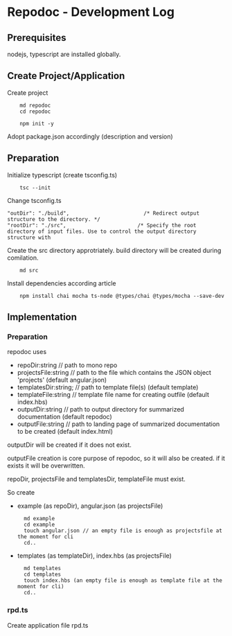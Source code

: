 # Repodoc - Development Log

## Prerequisites

nodejs, typescript are installed globally.

## Create Project/Application

Create project

        md repodoc
        cd repodoc

        npm init -y

Adopt package.json accordingly (description and version)

## Preparation

Initialize typescript (create tsconfig.ts)

        tsc --init

Change tsconfig.ts

    "outDir": "./build",                        /* Redirect output structure to the directory. */
    "rootDir": "./src",                       /* Specify the root directory of input files. Use to control the output directory structure with

Create the src directory approtriately. build directory will be created during comilation. 

        md src

Install dependencies according article

        npm install chai mocha ts-node @types/chai @types/mocha --save-dev





## Implementation

### Preparation

repodoc uses

- repoDir:string // path to mono repo
- projectsFile:string // path to the file which contains the JSON object 'projects' (default angular.json)
- templatesDir:string; // path to template file(s) (default template)
- templateFile:string // template file name for creating outfile (default index.hbs)
- outputDir:string // path to output directory for summarized documentation (default repodoc)
- outputFile:string // path to landing page of summarized documentation to be created (default index.html)

outputDir will be created if it does not exist.

outputFile creation is core purpose of repodoc, so it will also be created. if it exists it will be overwritten.

repoDir, projectsFile and templatesDir, templateFile must exist.

So create 

- example (as repoDir), angular.json (as projectsFile)

        md example
        cd example
        touch angular.json // an empty file is enough as projectsfile at the moment for cli
        cd..

- templates (as templateDir), index.hbs (as projectsFile)

        md templates
        cd templates
        touch index.hbs (an empty file is enough as template file at the moment for cli)
        cd..

### rpd.ts

Create application file rpd.ts
